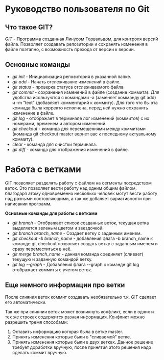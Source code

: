 # Руководство пользователя по Git
## **Что такое GIT?**

*GIT* - Программа созданная Линусом Торвальдом, для контроля версий файла. Позволяет создавать репозитории и сохранять изменения в файле поэтапно, с возможность прехода от версии к версии.
## **Основные команды**
* *git init* - Инициализация репозитория в указанной папке.
* *git add* - Начать отслеживание изменений в файле.
* *git status* - проверка статуса отслеживаемого файла
* *git commit* - сохранения изменений в файле (создание коммита). Для удобства исользуются с командами -а (заменяет комманду git add) и -m "text" (добавляет комментарий к коммиту). Для того что бы эта комнада была корректо исполнена, перед ней нужно сохранить изменение в файле.
* *git log* - отображает в терминале лог изменений (коммитов) с их номерами, временем и автором изменений.
* *git checkout* - команда для перемещениями между коммитами (команда git checkout master вернет вас к последнему актуальному коммиту).
* *clear* - команда для очистки терминала.
* *git diff* - команда для отображения изменений в файле.
# **Работа с ветками**
GIT позволяет разделять работу с файлом на сегменты посредством веток. Это позволяет вести работу над одним общим файлом, благодаря этому одновременно несколько человек могут вести работу над разными состовляющими, а так же добаляет вариативности при написании программ.

**Основные команды для работы с ветками**
* *git branch* - Отображает список созданных веток, текущая ветка выделяется зеленым цветом и звездочкой.
* *git branch branch_name* - Создает ветку с заданным именем.
* *git checkout -b branch_name* - добавления флага -b branch_name к команде git checkout позволяет создать ветку с заданным именем и сразу переместиться в неё. 
* *git merge branch_name* - данная команда соединяет (сливает) текущую и заданную командой ветку.
* *git log --graph* - Добавления флага --graph к команде git log отображает коммиты с учетом веток.
## **Еще немного информации про ветки**
После слияния веток коммит создавать необязательно т.к. GIT сделает его автоматически.

Так же при слиянии веток может возникнуть конфликт, если в одних и тех же строках содержится разная информация. Конфликт можно разрешить тремя способами:
1. Оставить информацию которая была в ветке master.
2. Принять изменения которые были в "сливаемой" ветке.
3. Принять изменения которые были в двух ветках. Данное решение требует доработки вручную, после принятия этого решения надо сделать коммит вручную.


